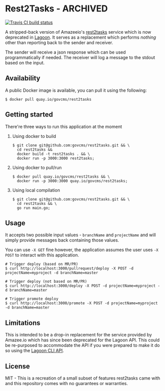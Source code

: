 # Rest2Tasks - ARCHIVED

[![Travis CI build status](https://travis-ci.org/govCMS/rest2tasks.svg?branch=master)](https://travis-ci.org/govCMS/rest2tasks)


A stripped-back version of Amazeeio's [rest2tasks](https://github.com/amazeeio/lagoon/tree/312dfe719119f93f9293686320d0a083670c2280/services/rest2tasks) service which is now deprecated in [Lagoon](https://github.com/amazeeio/lagoon). It serves as a replacement which performs _nothing_ other than reporting back to the sender and receiver.

The sender will receive a json response which can be used programmatically if needed. The receiver will log a message to the stdout based on the input.

## Availability

A public Docker image is available, you can pull it using the following:

```shell script
$ docker pull quay.io/govcms/rest2tasks
```

## Getting started

There're three ways to run this application at the moment

1. Using docker to build
    ```shell script
    $ git clone git@github.com:govcms/rest2tasks.git && \
      cd rest2tasks && 
      docker build -t rest2tasks . && \
      docker run -p 3000:3000 rest2tasks;
    ```
2. Using docker to pull/run
    ```shell script
    $ docker pull quay.io/govcms/rest2tasks && \
      docker run -p 3000:3000 quay.io/govcms/rest2tasks;
    ```
3. Using local compilation
    ```shell script
    $ git clone git@github.com:govcms/rest2tasks.git && \
      cd rest2tasks && \
      go run main.go;
    ```

## Usage

It accepts two possible input values - `branchName` and `projectName` and will simply provide messages back containing those values.

You can use `-X GET` fine however, the application assumes the user uses `-X POST` to interact with this application.

```shell script
# Trigger deploy (based on MR/PR)
$ curl http://localhost:3000/pullrequest/deploy -X POST -d projectName=myproject -d branchName=master

# Trigger deploy (not based on MR/PR)
$ curl http://localhost:3000/deploy -X POST -d projectName=myproject -d branchName=master

# Trigger promote deploy
$ curl http://localhost:3000/promote -X POST -d projectName=myproject -d branchName=master
```

## Limitations

This is intended to be a drop-in replacement for the service provided by Amazee.io which has since been deprecated for the Lagoon API. This could be re-purposed to accommodate the API if you were prepared to make it do so using the [Lagoon CLI API](https://github.com/amazeeio/lagoon-cli).

## License

MIT - This is a recreation of a small subset of features rest2tasks came with and this repository comes with no guarantees or warranties. 
